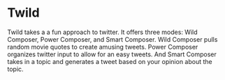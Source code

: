Twild
=====

Twild takes a a fun approach to twitter. It offers three modes: Wild Composer, Power Composer, and Smart Composer. Wild Composer pulls random movie quotes to create amusing tweets. Power Composer organizes twitter input to allow for an easy tweets. And Smart Composer takes in a topic and generates a tweet based on your opinion about the topic.
